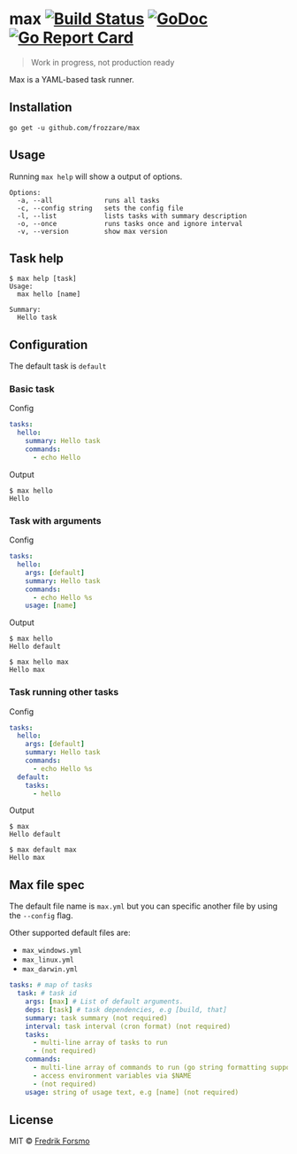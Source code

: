 # max [![Build Status](https://travis-ci.org/frozzare/max.svg?branch=master)](https://travis-ci.org/frozzare/max) [![GoDoc](https://godoc.org/github.com/frozzare/max?status.svg)](http://godoc.org/github.com/frozzare/max) [![Go Report Card](https://goreportcard.com/badge/github.com/frozzare/max)](https://goreportcard.com/report/github.com/frozzare/max)

> Work in progress, not production ready

Max is a YAML-based task runner.

## Installation

```
go get -u github.com/frozzare/max
```

## Usage

Running `max help` will show a output of options.

```
Options:
  -a, --all             runs all tasks
  -c, --config string   sets the config file
  -l, --list            lists tasks with summary description
  -o, --once            runs tasks once and ignore interval
  -v, --version         show max version
```

## Task help

```
$ max help [task]
Usage:
  max hello [name]

Summary:
  Hello task
```

## Configuration

The default task is `default`

### Basic task

Config

```yaml
tasks:
  hello:
    summary: Hello task
    commands:
      - echo Hello
```

Output

```
$ max hello
Hello
```

### Task with arguments

Config

```yaml
tasks:
  hello:
    args: [default]
    summary: Hello task
    commands:
      - echo Hello %s
    usage: [name]
```

Output

```
$ max hello
Hello default

$ max hello max
Hello max
```

### Task running other tasks

Config

```yaml
tasks:
  hello:
    args: [default]
    summary: Hello task
    commands:
      - echo Hello %s
  default:
    tasks:
      - hello
```

Output

```
$ max
Hello default

$ max default max
Hello max
```

## Max file spec

The default file name is `max.yml` but you can specific another file by using the `--config` flag.

Other supported default files are:

- `max_windows.yml`
- `max_linux.yml`
- `max_darwin.yml`

```yaml
tasks: # map of tasks
  task: # task id
    args: [max] # List of default arguments.
    deps: [task] # task dependencies, e.g [build, that]
    summary: task summary (not required)
    interval: task interval (cron format) (not required)
    tasks:
      - multi-line array of tasks to run
      - (not required)
    commands:
      - multi-line array of commands to run (go string formatting supported with arguments)
      - access environment variables via $NAME
      - (not required)
    usage: string of usage text, e.g [name] (not required)
```

## License

MIT © [Fredrik Forsmo](https://github.com/frozzare)
